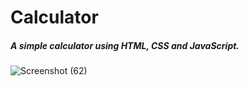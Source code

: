 # Calculator
##### A simple calculator using HTML, CSS and JavaScript.
![Screenshot (62)](https://user-images.githubusercontent.com/60920732/152690006-c242c2f5-cbfd-48e5-bda4-242520e08cf9.png)
